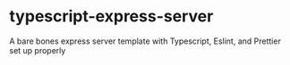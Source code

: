 # typescript-express-server
A bare bones express server template with Typescript, Eslint, and Prettier set up properly
